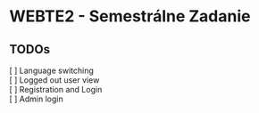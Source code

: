 # WEBTE2 - Semestrálne Zadanie

## TODOs

[ ] Language switching  
[ ] Logged out user view  
[ ] Registration and Login  
[ ] Admin login  